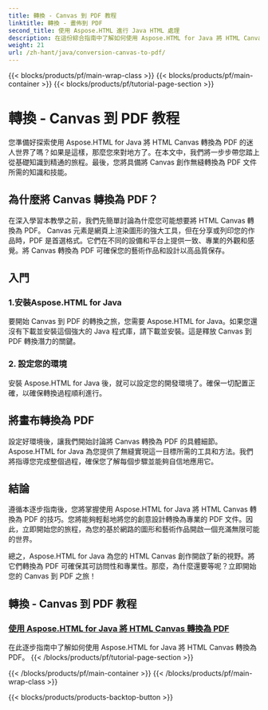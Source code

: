 ```yaml
---
title: 轉換 - Canvas 到 PDF 教程
linktitle: 轉換 - 畫佈到 PDF
second_title: 使用 Aspose.HTML 進行 Java HTML 處理
description: 在這份綜合指南中了解如何使用 Aspose.HTML for Java 將 HTML Canvas 轉換為 PDF。掌握數位轉型的藝術！
weight: 21
url: /zh-hant/java/conversion-canvas-to-pdf/
---
```


{{< blocks/products/pf/main-wrap-class >}}
{{< blocks/products/pf/main-container >}}
{{< blocks/products/pf/tutorial-page-section >}}

# 轉換 - Canvas 到 PDF 教程


您準備好探索使用 Aspose.HTML for Java 將 HTML Canvas 轉換為 PDF 的迷人世界了嗎？如果是這樣，那麼您來對地方了。在本文中，我們將一步步帶您踏上從基礎知識到精通的旅程。最後，您將具備將 Canvas 創作無縫轉換為 PDF 文件所需的知識和技能。

## 為什麼將 Canvas 轉換為 PDF？

在深入學習本教學之前，我們先簡單討論為什麼您可能想要將 HTML Canvas 轉換為 PDF。 Canvas 元素是網頁上渲染圖形的強大工具，但在分享或列印您的作品時，PDF 是首選格式。它們在不同的設備和平台上提供一致、專業的外觀和感覺。將 Canvas 轉換為 PDF 可確保您的藝術作品和設計以高品質保存。

## 入門

### 1.安裝Aspose.HTML for Java

要開始 Canvas 到 PDF 的轉換之旅，您需要 Aspose.HTML for Java。如果您還沒有下載並安裝這個強大的 Java 程式庫，請下載並安裝。這是釋放 Canvas 到 PDF 轉換潛力的關鍵。

### 2. 設定您的環境

安裝 Aspose.HTML for Java 後，就可以設定您的開發環境了。確保一切配置正確，以確保轉換過程順利進行。

## 將畫布轉換為 PDF

設定好環境後，讓我們開始討論將 Canvas 轉換為 PDF 的具體細節。 Aspose.HTML for Java 為您提供了無縫實現這一目標所需的工具和方法。我們將指導您完成整個過程，確保您了解每個步驟並能夠自信地應用它。

## 結論

遵循本逐步指南後，您將掌握使用 Aspose.HTML for Java 將 HTML Canvas 轉換為 PDF 的技巧。您將能夠輕鬆地將您的創意設計轉換為專業的 PDF 文件。因此，立即開始您的旅程，為您的基於網路的圖形和藝術作品開啟一個充滿無限可能的世界。

總之，Aspose.HTML for Java 為您的 HTML Canvas 創作開啟了新的視野。將它們轉換為 PDF 可確保其可訪問性和專業性。那麼，為什麼還要等呢？立即開始您的 Canvas 到 PDF 之旅！
## 轉換 - Canvas 到 PDF 教程
### [使用 Aspose.HTML for Java 將 HTML Canvas 轉換為 PDF](./canvas-to-pdf/)
在此逐步指南中了解如何使用 Aspose.HTML for Java 將 HTML Canvas 轉換為 PDF。
{{< /blocks/products/pf/tutorial-page-section >}}

{{< /blocks/products/pf/main-container >}}
{{< /blocks/products/pf/main-wrap-class >}}

{{< blocks/products/products-backtop-button >}}
